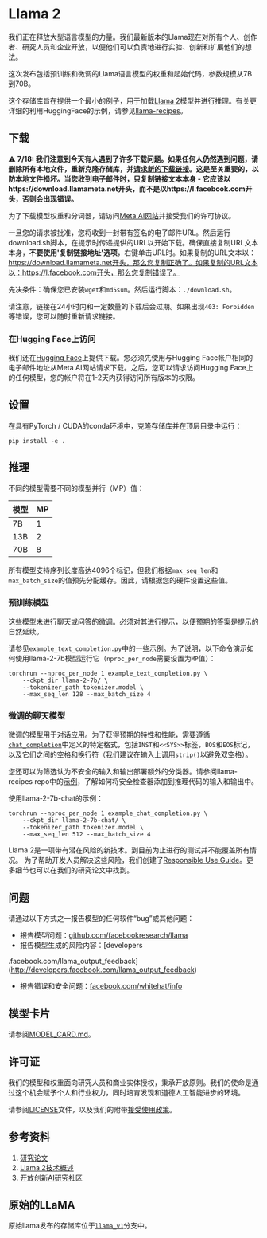 # Llama 2

我们正在释放大型语言模型的力量。我们最新版本的Llama现在对所有个人、创作者、研究人员和企业开放，以便他们可以负责地进行实验、创新和扩展他们的想法。

这次发布包括预训练和微调的Llama语言模型的权重和起始代码，参数规模从7B到70B。

这个存储库旨在提供一个最小的例子，用于加载[Llama 2](https://ai.meta.com/research/publications/llama-2-open-foundation-and-fine-tuned-chat-models/)模型并进行推理。有关更详细的利用HuggingFace的示例，请参见[llama-recipes](https://github.com/facebookresearch/llama-recipes/)。

## 下载

⚠️ **7/18: 我们注意到今天有人遇到了许多下载问题。如果任何人仍然遇到问题，请删除所有本地文件，重新克隆存储库，并[请求新的下载链接](https://ai.meta.com/resources/models-and-libraries/llama-downloads/)。这是至关重要的，以防本地文件损坏。当您收到电子邮件时，只复制链接文本本身 - 它应该以https://download.llamameta.net开头，而不是以https://l.facebook.com开头，否则会出现错误。**

为了下载模型权重和分词器，请访问[Meta AI网站](https://ai.meta.com/resources/models-and-libraries/llama-downloads/)并接受我们的许可协议。

一旦您的请求被批准，您将收到一封带有签名的电子邮件URL。然后运行download.sh脚本，在提示时传递提供的URL以开始下载。确保直接复制URL文本本身，**不要使用'复制链接地址'选项**，右键单击URL时。如果复制的URL文本以：https://download.llamameta.net开头，那么您复制正确了。如果复制的URL文本以：https://l.facebook.com开头，那么您复制错误了。

先决条件：确保您已安装`wget`和`md5sum`。然后运行脚本：`./download.sh`。

请注意，链接在24小时内和一定数量的下载后会过期。如果出现`403: Forbidden`等错误，您可以随时重新请求链接。

### 在Hugging Face上访问

我们还在[Hugging Face](https://huggingface.co/meta-llama)上提供下载。您必须先使用与Hugging Face帐户相同的电子邮件地址从Meta AI网站请求下载。之后，您可以请求访问Hugging Face上的任何模型，您的帐户将在1-2天内获得访问所有版本的权限。

## 设置

在具有PyTorch / CUDA的conda环境中，克隆存储库并在顶层目录中运行：

```
pip install -e .
```

## 推理

不同的模型需要不同的模型并行（MP）值：

|  模型  | MP |
|--------|----|
| 7B     | 1  |
| 13B    | 2  |
| 70B    | 8  |

所有模型支持序列长度高达4096个标记，但我们根据`max_seq_len`和`max_batch_size`的值预先分配缓存。因此，请根据您的硬件设置这些值。

### 预训练模型

这些模型未进行聊天或问答的微调。必须对其进行提示，以便预期的答案是提示的自然延续。

请参见`example_text_completion.py`中的一些示例。为了说明，以下命令演示如何使用llama-2-7b模型运行它（`nproc_per_node`需要设置为`MP`值）：

```
torchrun --nproc_per_node 1 example_text_completion.py \
    --ckpt_dir llama-2-7b/ \
    --tokenizer_path tokenizer.model \
    --max_seq_len 128 --max_batch_size 4
```

### 微调的聊天模型

微调的模型用于对话应用。为了获得预期的特性和性能，需要遵循[`chat_completion`](https://github.com/facebookresearch/llama/blob/main/llama/generation.py#L212)中定义的特定格式，包括`INST`和`<<SYS>>`标签，`BOS`和`EOS`标记，以及它们之间的空格和换行符（我们建议在输入上调用`strip()`以避免双空格）。

您还可以为筛选认为不安全的输入和输出部署额外的分类器。请参阅llama-recipes repo中的[示例](https://github.com/facebookresearch/llama-recipes/blob/main/inference/inference.py)，了解如何将安全检查器添加到推理代码的输入和输出中。

使用llama-2-7b-chat的示例：

```
torchrun --nproc_per_node 1 example_chat_completion.py \
    --ckpt_dir llama-2-7b-chat/ \
    --tokenizer_path tokenizer.model \
    --max_seq_len 512 --max_batch_size 4
```

Llama 2是一项带有潜在风险的新技术。到目前为止进行的测试并不能覆盖所有情况。
为了帮助开发人员解决这些风险，我们创建了[Responsible Use Guide](Responsible-Use-Guide.pdf)。更多细节也可以在我们的研究论文中找到。

## 问题

请通过以下方式之一报告模型的任何软件“bug”或其他问题：
- 报告模型问题：[github.com/facebookresearch/llama](http://github.com/facebookresearch/llama)
- 报告模型生成的风险内容：[developers

.facebook.com/llama_output_feedback](http://developers.facebook.com/llama_output_feedback)
- 报告错误和安全问题：[facebook.com/whitehat/info](http://facebook.com/whitehat/info)

## 模型卡片

请参阅[MODEL_CARD.md](MODEL_CARD.md)。

## 许可证

我们的模型和权重面向研究人员和商业实体授权，秉承开放原则。我们的使命是通过这个机会赋予个人和行业权力，同时培育发现和道德人工智能进步的环境。

请参阅[LICENSE](LICENSE)文件，以及我们的附带[接受使用政策](USE_POLICY.md)。

## 参考资料

1. [研究论文](https://ai.meta.com/research/publications/llama-2-open-foundation-and-fine-tuned-chat-models/)
2. [Llama 2技术概述](https://ai.meta.com/resources/models-and-libraries/llama)
3. [开放创新AI研究社区](https://ai.meta.com/llama/open-innovation-ai-research-community/)

## 原始的LLaMA

原始llama发布的存储库位于[`llama_v1`](https://github.com/facebookresearch/llama/tree/llama_v1)分支中。